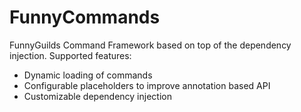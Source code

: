 # FunnyCommands
FunnyGuilds Command Framework based on top of the dependency injection. Supported features:
* Dynamic loading of commands
* Configurable placeholders to improve annotation based API
* Customizable dependency injection 

